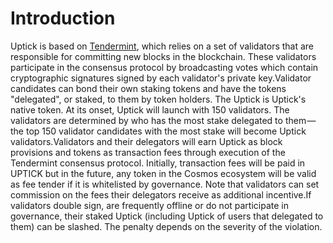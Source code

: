 # Introduction

Uptick is based on [Tendermint](https://github.com/tendermint/tendermint/blob/master/docs/introduction/what-is-tendermint.md), which relies on a set of validators that are responsible for committing new blocks in the blockchain. These validators participate in the consensus protocol by broadcasting votes which contain cryptographic signatures signed by each validator's private key.Validator candidates can bond their own staking tokens and have the tokens "delegated", or staked, to them by token holders. The Uptick is Uptick's native token. At its onset, Uptick will launch with 150 validators. The validators are determined by who has the most stake delegated to them — the top 150 validator candidates with the most stake will become Uptick validators.Validators and their delegators will earn Uptick as block provisions and tokens as transaction fees through execution of the Tendermint consensus protocol. Initially, transaction fees will be paid in UPTICK but in the future, any token in the Cosmos ecosystem will be valid as fee tender if it is whitelisted by governance. Note that validators can set commission on the fees their delegators receive as additional incentive.If validators double sign, are frequently offline or do not participate in governance, their staked Uptick (including Uptick of users that delegated to them) can be slashed. The penalty depends on the severity of the violation.
